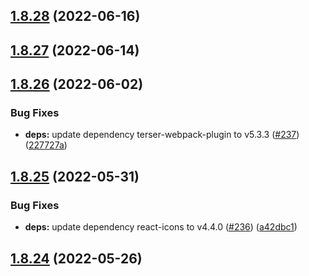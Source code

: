 ## [1.8.28](https://github.com/dds/bosabosa.org/compare/v1.8.27...v1.8.28) (2022-06-16)



## [1.8.27](https://github.com/dds/bosabosa.org/compare/v1.8.26...v1.8.27) (2022-06-14)



## [1.8.26](https://github.com/dds/bosabosa.org/compare/v1.8.25...v1.8.26) (2022-06-02)


### Bug Fixes

* **deps:** update dependency terser-webpack-plugin to v5.3.3 ([#237](https://github.com/dds/bosabosa.org/issues/237)) ([227727a](https://github.com/dds/bosabosa.org/commit/227727a2d32209e0d2c72260d42345fd16d1881f))



## [1.8.25](https://github.com/dds/bosabosa.org/compare/v1.8.24...v1.8.25) (2022-05-31)


### Bug Fixes

* **deps:** update dependency react-icons to v4.4.0 ([#236](https://github.com/dds/bosabosa.org/issues/236)) ([a42dbc1](https://github.com/dds/bosabosa.org/commit/a42dbc170d95ac295b23362f2da7371fe32caf5a))



## [1.8.24](https://github.com/dds/bosabosa.org/compare/v1.8.23...v1.8.24) (2022-05-26)



